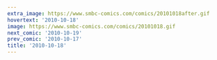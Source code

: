 ```yaml
---
extra_image: https://www.smbc-comics.com/comics/20101018after.gif
hovertext: '2010-10-18'
image: https://www.smbc-comics.com/comics/20101018.gif
next_comic: '2010-10-19'
prev_comic: '2010-10-17'
title: '2010-10-18'
---
```


